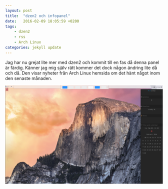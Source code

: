 ```yaml
---
layout: post
title:  "dzen2 och infopanel"
date:   2016-02-09 18:05:59 +0200
tags:
    - dzen2
    - rss
    - Arch Linux
categories: jekyll update
---
```

Jag har nu grejat lite mer med dzen2 och kommit till en fas då denna panel är färdig. Känner jag mig själv rätt kommer det dock någon ändring lite då och då. Den visar nyheter från Arch Linux hemsida om det hänt något inom den senaste månaden. 





![](/images/info.png)